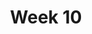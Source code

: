 ---
    title: Week 10
    weekNumber: 10
    days:
      - date: 2022-11-28
        events:
          "**LEC 26**{: .label .label-lecture } [Residuals and Inference](http://datahub.ucsd.edu/user-redirect/git-sync?repo=https://github.com/dsc-courses/dsc10-2022-fa&subPath=lectures/lec26/lec26.ipynb) [✏️](resources/lectures/lec26/lec26.html)":
            "[CIT 15.5-16.3](https://inferentialthinking.com/chapters/15/5/Visual_Diagnostics.html)"
                
          "**DIS 10**{: .label .label-disc } [Regression](https://practice.dsc10.com/disc10/index.html)":
      - date: 2022-11-29
        events:
          
          "**PROJ**{: .label .label-proj } **[Final Project](http://datahub.ucsd.edu/user-redirect/git-sync?repo=https://github.com/dsc-courses/dsc10-2022-fa&subPath=final_project/final_project.ipynb)**":
      - date: 2022-11-30
        events:
          "**LEC 26**{: .label .label-lecture } [Review](http://datahub.ucsd.edu/user-redirect/git-sync?repo=https://github.com/dsc-courses/dsc10-2022-fa&subPath=lectures/lec27/lec27.ipynb) ([solutions](http://datahub.ucsd.edu/user-redirect/git-sync?repo=https://github.com/dsc-courses/dsc10-2022-fa&subPath=lectures/lec27/lec27-solutions.ipynb)) [✏️](resources/lectures/lec27/lec27.html)":
      - date: 2022-12-2
        events:
          "**LEC 27**{: .label .label-lecture } [Review, Conclusion](http://datahub.ucsd.edu/user-redirect/git-sync?repo=https://github.com/dsc-courses/dsc10-2022-fa&subPath=lectures/lec28/lec28.ipynb) (solutions posted after lecture)":
      - date: 2022-12-3
        events:
          "**SUR**{: .label .label-survey } **[End of Quarter Survey](https://docs.google.com/forms/d/e/1FAIpQLSeiZodx0wMHVxC-PfSGXu0mrI2R8XgS1RUzI-VZhZc9TbT3lA/viewform) + [CAPEs](https://cape.ucsd.edu) (due 8AM)**":
          "**Exam**{: .label .label-exam } **Final Exam (11:30AM-2:30PM)**":
---